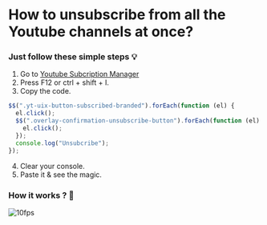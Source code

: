 # How to unsubscribe from all the Youtube channels at once?
### Just follow these simple steps 💡

 1. Go to [Youtube Subcription Manager](https://www.youtube.com/subscription_manager)
 2. Press F12 or ctrl + shift + I.
 3. Copy the code.
```javascript
$$(".yt-uix-button-subscribed-branded").forEach(function (el) {
  el.click();
  $$(".overlay-confirmation-unsubscribe-button").forEach(function (el) {
    el.click();
  });
  console.log("Unsubcribe");
});

````
 4. Clear your console.
 5. Paste it & see the magic.

### How it works ? 🧓

![10fps](https://user-images.githubusercontent.com/37630292/94128230-b20f4880-fe7b-11ea-8c0d-29c6cbdfff25.gif)
